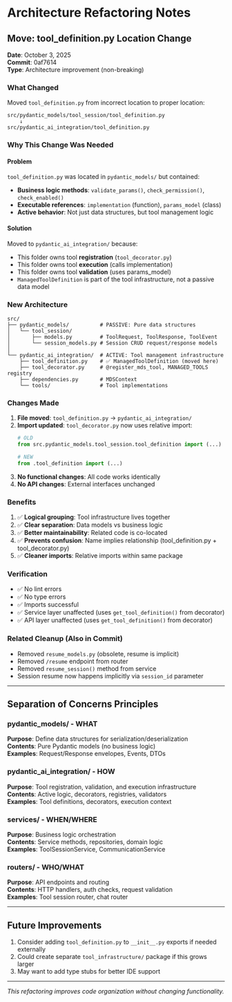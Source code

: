 # Architecture Refactoring Notes

## Move: tool_definition.py Location Change

**Date**: October 3, 2025  
**Commit**: 0af7614  
**Type**: Architecture improvement (non-breaking)

### What Changed

Moved `tool_definition.py` from incorrect location to proper location:

```
src/pydantic_models/tool_session/tool_definition.py
    ↓
src/pydantic_ai_integration/tool_definition.py
```

### Why This Change Was Needed

#### Problem
`tool_definition.py` was located in `pydantic_models/` but contained:
- **Business logic methods**: `validate_params()`, `check_permission()`, `check_enabled()`
- **Executable references**: `implementation` (function), `params_model` (class)
- **Active behavior**: Not just data structures, but tool management logic

#### Solution
Moved to `pydantic_ai_integration/` because:
- This folder owns tool **registration** (`tool_decorator.py`)
- This folder owns tool **execution** (calls implementation)
- This folder owns tool **validation** (uses params_model)
- `ManagedToolDefinition` is part of the tool infrastructure, not a passive data model

### New Architecture

```
src/
├── pydantic_models/          # PASSIVE: Pure data structures
│   └── tool_session/
│       ├── models.py         # ToolRequest, ToolResponse, ToolEvent
│       └── session_models.py # Session CRUD request/response models
│
└── pydantic_ai_integration/  # ACTIVE: Tool management infrastructure
    ├── tool_definition.py    # ✅ ManagedToolDefinition (moved here)
    ├── tool_decorator.py     # @register_mds_tool, MANAGED_TOOLS registry
    ├── dependencies.py       # MDSContext
    └── tools/                # Tool implementations
```

### Changes Made

1. **File moved**: `tool_definition.py` → `pydantic_ai_integration/`
2. **Import updated**: `tool_decorator.py` now uses relative import:
   ```python
   # OLD
   from src.pydantic_models.tool_session.tool_definition import (...)
   
   # NEW
   from .tool_definition import (...)
   ```
3. **No functional changes**: All code works identically
4. **No API changes**: External interfaces unchanged

### Benefits

1. ✅ **Logical grouping**: Tool infrastructure lives together
2. ✅ **Clear separation**: Data models vs business logic
3. ✅ **Better maintainability**: Related code is co-located
4. ✅ **Prevents confusion**: Name implies relationship (tool_definition.py + tool_decorator.py)
5. ✅ **Cleaner imports**: Relative imports within same package

### Verification

- ✅ No lint errors
- ✅ No type errors
- ✅ Imports successful
- ✅ Service layer unaffected (uses `get_tool_definition()` from decorator)
- ✅ API layer unaffected (uses `get_tool_definition()` from decorator)

### Related Cleanup (Also in Commit)

- Removed `resume_models.py` (obsolete, resume is implicit)
- Removed `/resume` endpoint from router
- Removed `resume_session()` method from service
- Session resume now happens implicitly via `session_id` parameter

---

## Separation of Concerns Principles

### pydantic_models/ - WHAT
**Purpose**: Define data structures for serialization/deserialization  
**Contents**: Pure Pydantic models (no business logic)  
**Examples**: Request/Response envelopes, Events, DTOs

### pydantic_ai_integration/ - HOW
**Purpose**: Tool registration, validation, and execution infrastructure  
**Contents**: Active logic, decorators, registries, validators  
**Examples**: Tool definitions, decorators, execution context

### services/ - WHEN/WHERE
**Purpose**: Business logic orchestration  
**Contents**: Service methods, repositories, domain logic  
**Examples**: ToolSessionService, CommunicationService

### routers/ - WHO/WHAT
**Purpose**: API endpoints and routing  
**Contents**: HTTP handlers, auth checks, request validation  
**Examples**: Tool session router, chat router

---

## Future Improvements

1. Consider adding `tool_definition.py` to `__init__.py` exports if needed externally
2. Could create separate `tool_infrastructure/` package if this grows larger
3. May want to add type stubs for better IDE support

---

*This refactoring improves code organization without changing functionality.*
